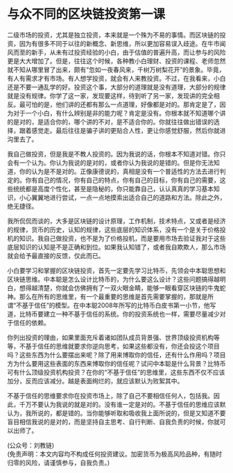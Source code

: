 # 与众不同的区块链投资第一课

二级市场的投资，尤其是独立投资，本来就是一个殊为不易的事情。而区块链的投资，因为有很多不同于以往的新概念、新思维，所以更加容易误入歧途。在牛市闻风而至的新手，从未有过投资经验的小白，由于估值的普遍升高，而让参与的风险更是大大增加了。但是，往往这个时候，各种教小白理财、投资的课程、老师忽然就不知从哪里冒了出来，颇有“忽如一夜春风来，千树万树梨花开”的景象。毕竟，有人有需求才有市场。有人想学投资，就会有人来教投资。不过，在我看来，小白还是不要一通乱学的好。投资这个事，大部分的道理就是没有道理，大部分的规律就是没有规律。你学了这一家，发现要这样，待到听了另一家，发现讲的完全相反。最可怕的是，他们讲的还都有那么一点道理，好像都是对的。那肯定是了，因为对于一个小白，有什么辨别是非的能力呢？肯定是没有。你根本就不知道哪个讲的是对的，是适合你的，哪个讲的不对，是不适合你的。你就往往做出错误的选择，跟着感觉走。最后往往是骗子讲的更贴合人性，更让你感觉舒服，然后你就进沟里去了。

我自己做投资，但是我是不教人投资的。因为我说的话，你根本不知道对错。你只会有一个认为。你认为我说的是对的，或者你认为我说的是错的。但是你无法知道，你的认为是不是对的。正像康德说的，真相是没有一个普适性的方法去进行判定的。你有自己的情况，你有自己的特点，你有自己的目标，你有自己的需要，这些统统都是高度个性化，甚至是隐秘的，你只能靠自己，认认真真的学习基本知识，小心翼翼地进行尝试，一点一点地摸索出适合自己的道路和方法。除此之外，绝无捷径。

我所侃侃而谈的，大多是区块链的设计原理，工作机制，技术特点，又或者是经济的规律，货币的历史，认知的规律，这些底层的知识体系，没有一个是关于价格投机的知识。我自己做投资，也不是为了价格投机，而是要用市场去验证我对于这些底层知识的认知是不是正确和到位。如果我认知错了，或者我自欺欺人，那么市场就会给予最直接的反馈，仅此而已。

小白要学习和掌握的区块链投资，首先一定要先学习比特币，先领会中本聪思想和区块链思维。中本聪是怎么设计比特币的，为什么要这么设计？这些问题搞得越明白，想得越清楚，你就会仿佛拥有了一双火眼金睛，能够一眼看穿区块链的牛鬼蛇神。那么在所有的思维里，有一个最重要的思维是首先需要掌握的，那就是所谓“不基于信任”的模型。在中本聪2008年所写的比特币白皮书第一小节，他写道，比特币要建立一种不基于信任的系统。你的投资系统也一样，需要尽量减少对于信任的依赖。

你列出投资的理由，如果里面充斥着诸如团队成员背景强、世界顶级投资机构等等，不基于信任的思维就要求你逆向思考，如果这些都没有，你还会投这个项目吗？这些东西为什么要摆出来呢？除了用来博取你的信任，还有什么作用吗？项目方为什么要用这些表面的东西来博取你的信任呢？试问中本聪是什么背景？比特币可有什么顶级投资机构投资？在你的“不基于信任”的思维里，这些东西不仅不应该加分，反而应该减分。越是表面绚烂的，就应该默认为败絮其中。

不基于信任的思维要求你在投资市场上，除了自己不要相信任何人，包括我。因此，千万不要认为我说的就是对的。没有谁一定是对的。不基于信任的思维应该默认为，我所说的，都是错的。当你能够听取和吸收我上面所说的，但是又知道不要盲目相信我说的是对的，而是坚持自主思考、自行判断、自我负责的时候，你就可以出师了。

(公众号：刘教链) \
(免责声明：本文内容均不构成任何投资建议。加密货币为极高风险品种，有随时归零的风险，请谨慎参与，自我负责。)
